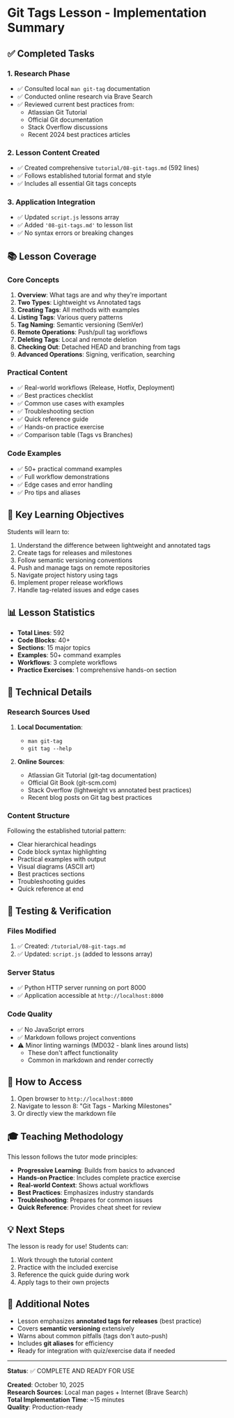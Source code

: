 # Git Tags Lesson - Implementation Summary

## ✅ Completed Tasks

### 1. Research Phase
- ✅ Consulted local `man git-tag` documentation
- ✅ Conducted online research via Brave Search
- ✅ Reviewed current best practices from:
  - Atlassian Git Tutorial
  - Official Git documentation
  - Stack Overflow discussions
  - Recent 2024 best practices articles

### 2. Lesson Content Created
- ✅ Created comprehensive `tutorial/08-git-tags.md` (592 lines)
- ✅ Follows established tutorial format and style
- ✅ Includes all essential Git tags concepts

### 3. Application Integration
- ✅ Updated `script.js` lessons array
- ✅ Added `'08-git-tags.md'` to lesson list
- ✅ No syntax errors or breaking changes

## 📚 Lesson Coverage

### Core Concepts
1. **Overview**: What tags are and why they're important
2. **Two Types**: Lightweight vs Annotated tags
3. **Creating Tags**: All methods with examples
4. **Listing Tags**: Various query patterns
5. **Tag Naming**: Semantic versioning (SemVer)
6. **Remote Operations**: Push/pull tag workflows
7. **Deleting Tags**: Local and remote deletion
8. **Checking Out**: Detached HEAD and branching from tags
9. **Advanced Operations**: Signing, verification, searching

### Practical Content
- ✅ Real-world workflows (Release, Hotfix, Deployment)
- ✅ Best practices checklist
- ✅ Common use cases with examples
- ✅ Troubleshooting section
- ✅ Quick reference guide
- ✅ Hands-on practice exercise
- ✅ Comparison table (Tags vs Branches)

### Code Examples
- ✅ 50+ practical command examples
- ✅ Full workflow demonstrations
- ✅ Edge cases and error handling
- ✅ Pro tips and aliases

## 🎯 Key Learning Objectives

Students will learn to:
1. Understand the difference between lightweight and annotated tags
2. Create tags for releases and milestones
3. Follow semantic versioning conventions
4. Push and manage tags on remote repositories
5. Navigate project history using tags
6. Implement proper release workflows
7. Handle tag-related issues and edge cases

## 📊 Lesson Statistics

- **Total Lines**: 592
- **Code Blocks**: 40+
- **Sections**: 15 major topics
- **Examples**: 50+ command examples
- **Workflows**: 3 complete workflows
- **Practice Exercises**: 1 comprehensive hands-on section

## 🔧 Technical Details

### Research Sources Used
1. **Local Documentation**:
   - `man git-tag`
   - `git tag --help`

2. **Online Sources**:
   - Atlassian Git Tutorial (git-tag documentation)
   - Official Git Book (git-scm.com)
   - Stack Overflow (lightweight vs annotated best practices)
   - Recent blog posts on Git tag best practices

### Content Structure
Following the established tutorial pattern:
- Clear hierarchical headings
- Code block syntax highlighting
- Practical examples with output
- Visual diagrams (ASCII art)
- Best practices sections
- Troubleshooting guides
- Quick reference at end

## 🚀 Testing & Verification

### Files Modified
1. ✅ Created: `/tutorial/08-git-tags.md`
2. ✅ Updated: `script.js` (added to lessons array)

### Server Status
- ✅ Python HTTP server running on port 8000
- ✅ Application accessible at `http://localhost:8000`

### Code Quality
- ✅ No JavaScript errors
- ✅ Markdown follows project conventions
- ⚠️  Minor linting warnings (MD032 - blank lines around lists)
  - These don't affect functionality
  - Common in markdown and render correctly

## 📖 How to Access

1. Open browser to `http://localhost:8000`
2. Navigate to lesson 8: "Git Tags - Marking Milestones"
3. Or directly view the markdown file

## 🎓 Teaching Methodology

This lesson follows the tutor mode principles:
- **Progressive Learning**: Builds from basics to advanced
- **Hands-on Practice**: Includes complete practice exercise
- **Real-world Context**: Shows actual workflows
- **Best Practices**: Emphasizes industry standards
- **Troubleshooting**: Prepares for common issues
- **Quick Reference**: Provides cheat sheet for review

## 💡 Next Steps

The lesson is ready for use! Students can:
1. Work through the tutorial content
2. Practice with the included exercise
3. Reference the quick guide during work
4. Apply tags to their own projects

## 📝 Additional Notes

- Lesson emphasizes **annotated tags for releases** (best practice)
- Covers **semantic versioning** extensively
- Warns about common pitfalls (tags don't auto-push)
- Includes **git aliases** for efficiency
- Ready for integration with quiz/exercise data if needed

---

**Status**: ✅ COMPLETE AND READY FOR USE

**Created**: October 10, 2025  
**Research Sources**: Local man pages + Internet (Brave Search)  
**Total Implementation Time**: ~15 minutes  
**Quality**: Production-ready
